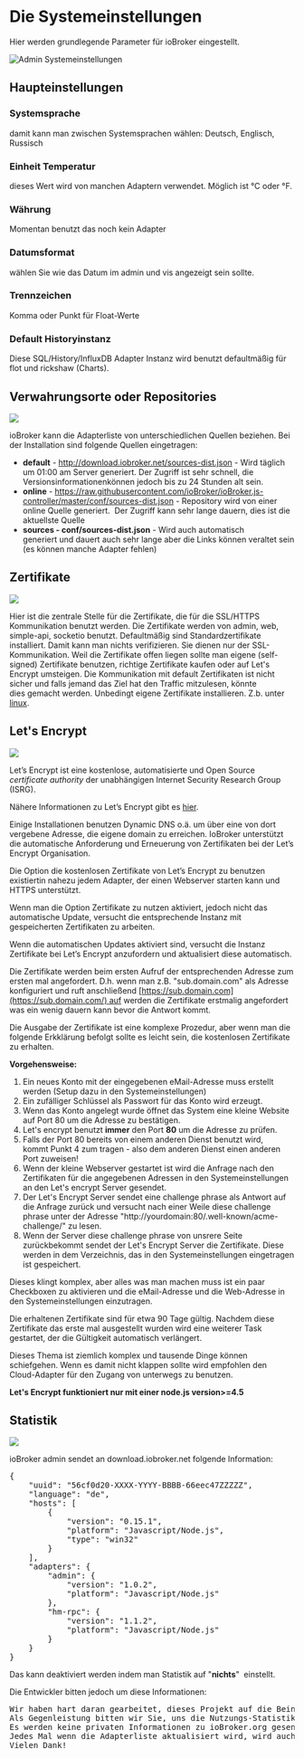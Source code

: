 # Die Systemeinstellungen

Hier werden grundlegende Parameter für ioBroker eingestellt.

![Admin Systemeinstellungen](img/tab-system_Systemeinstellungen.jpg)

## Haupteinstellungen

### Systemsprache

damit kann man zwischen Systemsprachen wählen: Deutsch, Englisch, Russisch

### Einheit Temperatur

dieses Wert wird von manchen Adaptern verwendet. Möglich ist °C oder °F.

### Währung

Momentan benutzt das noch kein Adapter

### Datumsformat

wählen Sie wie das Datum im admin und vis angezeigt sein sollte.

### Trennzeichen

Komma oder Punkt für Float-Werte

### Default Historyinstanz

Diese SQL/History/InfluxDB Adapter Instanz wird benutzt defaultmäßig für flot und rickshaw (Charts).

## Verwahrungsorte oder Repositories

![](img/tab-system_Verwahrungsorte2.jpg)

ioBroker kann die Adapterliste von unterschiedlichen Quellen beziehen. Bei der Installation sind folgende Quellen eingetragen:

*   **default** - http://download.iobroker.net/sources-dist.json - Wird täglich um 01:00 am Server generiert. 
	Der Zugriff ist sehr schnell, die Versionsinformationenkönnen jedoch bis zu 24 Stunden alt sein.
*   **online** - https://raw.githubusercontent.com/ioBroker/ioBroker.js-controller/master/conf/sources-dist.json - Repository 
	wird von einer online Quelle generiert.  Der Zugriff kann sehr lange dauern, dies ist die aktuellste Quelle
*   **sources - conf/sources-dist.json** - Wird auch automatisch generiert und dauert auch sehr lange aber die Links können veraltet sein (es können manche Adapter fehlen)

## Zertifikate

![](img/tab-system_2017-01-19-09_33_54-ioBroker.jpg)

Hier ist die zentrale Stelle für die Zertifikate, die für die SSL/HTTPS Kommunikation benutzt werden. Die Zertifikate werden von admin, web, simple-api, socketio benutzt. Defaultmäßig sind Standardzertifikate installiert. Damit kann man nichts verifizieren. Sie dienen nur der SSL-Kommunikation. Weil die Zertifikate offen liegen sollte man eigene (self-signed) Zertifikate benutzen, richtige Zertifikate kaufen oder auf Let's Encrypt umsteigen. Die Kommunikation mit default Zertifikaten ist nicht sicher und falls jemand das Ziel hat den Traffic mitzulesen, könnte dies gemacht werden. Unbedingt eigene Zertifikate installieren. Z.b. unter [linux](http://guides.intertech.de/ssl_certificate_self.html).

## Let's Encrypt

![](img/tab-system_2017-01-19-09_40_07-ioBroker.jpg)

Let’s Encrypt ist eine kostenlose, automatisierte und Open Source _certificate authority_ der unabhängigen Internet Security Research Group (ISRG).

Nähere Informationen zu Let’s Encrypt gibt es [hier](https://letsencrypt.org/).

Einige Installationen benutzen Dynamic DNS o.ä. um über eine von dort vergebene Adresse, die eigene domain zu erreichen. IoBroker unterstützt die automatische Anforderung und Erneuerung von Zertifikaten bei der Let’s Encrypt Organisation.

Die Option die kostenlosen Zertifikate von Let’s Encrypt zu benutzen existiertin nahezu jedem Adapter, der einen Webserver starten kann und HTTPS unterstützt.

Wenn man die Option Zertifikate zu nutzen aktiviert, jedoch nicht das automatische Update, versucht die entsprechende Instanz mit gespeicherten Zertifikaten zu arbeiten.

Wenn die automatischen Updates aktiviert sind, versucht die Instanz Zertifikate bei Let’s Encrypt anzufordern und aktualisiert diese automatisch.

Die Zertifikate werden beim ersten Aufruf der entsprechenden Adresse zum ersten mal angefordert. D.h. wenn man z.B. "sub.domain.com" als Adresse konfiguriert und ruft anschließend [https://sub.domain.com](https://sub.domain.com/) auf werden die Zertifikate erstmalig angefordert was ein wenig dauern kann bevor die Antwort kommt.

Die Ausgabe der Zertifikate ist eine komplexe Prozedur, aber wenn man die folgende Erkklärung befolgt sollte es leicht sein, die kostenlosen Zertifikate zu erhalten.

**Vorgehensweise:**

1.  Ein neues Konto mit der eingegebenen eMail-Adresse muss erstellt werden (Setup dazu in den Systemeinstellungen)
2.  Ein zufälliger Schlüssel als Passwort für das Konto wird erzeugt.
3.  Wenn das Konto angelegt wurde öffnet das System eine kleine Website auf Port 80 um die Adresse zu bestätigen.
4.  Let's encrypt benutzt **immer** den Port **80** um die Adresse zu prüfen.
5.  Falls der Port 80 bereits von einem anderen Dienst benutzt wird, kommt Punkt 4 zum tragen - also dem anderen Dienst einen anderen Port zuweisen!
6.  Wenn der kleine Webserver gestartet ist wird die Anfrage nach den Zertifikaten für die angegebenen Adressen in den Systemeinstellungen an den Let's encrypt Server gesendet.
7.  Der Let's Encrypt Server sendet eine challenge phrase als Antwort auf die Anfrage zurück und versucht nach einer Weile diese challenge phrase unter der Adresse "http://yourdomain:80/.well-known/acme-challenge/" zu lesen.
8.  Wenn der Server diese challenge phrase von unsrere Seite zurückbekommt sendet der Let's Encrypt Server die Zertifikate. Diese werden in dem Verzeichnis, das in den Systemeinstellungen eingetragen ist gespeichert.

Dieses klingt komplex, aber alles was man machen muss ist ein paar Checkboxen zu aktivieren und die eMail-Adresse und die Web-Adresse in den Systemeinstellungen einzutragen.

Die erhaltenen Zertifikate sind für etwa 90 Tage gültig. Nachdem diese Zertifikate das erste mal ausgestellt wurden wird eine weiterer Task gestartet, der die Gültigkeit automatisch verlängert.

Dieses Thema ist ziemlich komplex und tausende Dinge können schiefgehen. Wenn es damit nicht klappen sollte wird empfohlen den Cloud-Adapter für den Zugang von unterwegs zu benutzen.

**Let's Encrypt funktioniert nur mit einer node.js version>=4.5**

## Statistik

![](img/tab-system_2017-01-19-09_48_46-ioBroker.jpg)

ioBroker admin sendet an download.iobroker.net folgende Information:

<pre>
{
	"uuid": "56cf0d20-XXXX-YYYY-BBBB-66eec47ZZZZZ",
	"language": "de",
	"hosts": [
		{
			"version": "0.15.1",
			"platform": "Javascript/Node.js",
			"type": "win32"
		}
	],
	"adapters": {
		"admin": {
			"version": "1.0.2",
			"platform": "Javascript/Node.js"
		},
		"hm-rpc": {
			"version": "1.1.2",
			"platform": "Javascript/Node.js"
		}
	}
}
</pre>

Das kann deaktiviert werden indem man Statistik auf "**nichts**"  einstellt.

Die Entwickler bitten jedoch um diese Informationen:

<pre>
Wir haben hart daran gearbeitet, dieses Projekt auf die Beine zu stellen.
Als Gegenleistung bitten wir Sie, uns die Nutzungs-Statistik zu senden.
Es werden keine privaten Informationen zu ioBroker.org gesendet. 
Jedes Mal wenn die Adapterliste aktualisiert wird, wird auch die anonymisierte Statistik verschickt.
Vielen Dank!
</pre>